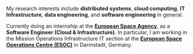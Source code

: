 


My research interests include **distributed systems**, **cloud computing**, **IT Infrastructure**, **data engineering**, and **software engineering** in general.

Currently doing an internship at the [**European Space Agency**](https://www.esa.int/), as a **Software Engineer (Cloud & Infrastructure)**. In particular, I am working in the Mission Operations Infrastructure IT section at the [**European Space Operations Centre (ESOC)**](https://www.esa.int/About_Us/ESOC) in Darmstadt, Germany.

<br>

